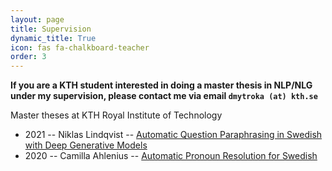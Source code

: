 ```yaml
---
layout: page
title: Supervision
dynamic_title: True
icon: fas fa-chalkboard-teacher
order: 3
---
```


__If you are a KTH student interested in doing a master thesis in NLP/NLG under my supervision, please contact me via email `dmytroka (at) kth.se`__

Master theses at KTH Royal Institute of Technology
* 2021 -- Niklas Lindqvist -- [Automatic Question Paraphrasing in Swedish with Deep Generative Models](http://kth.diva-portal.org/smash/record.jsf?pid=diva2:1554622)
* 2020 -- Camilla Ahlenius -- [Automatic Pronoun Resolution for Swedish](http://kth.diva-portal.org/smash/record.jsf?pid=diva2:1520819)